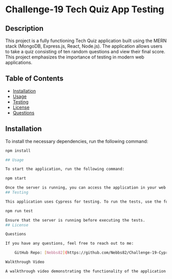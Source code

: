 # Challenge-19 Tech Quiz App Testing

## Description
This project is a fully functioning Tech Quiz application built using the MERN stack (MongoDB, Express.js, React, Node.js). The application allows users to take a quiz consisting of ten random questions and view their final score. This project emphasizes the importance of testing in modern web applications.

## Table of Contents
- [Installation](#installation)
- [Usage](#usage)
- [Testing](#testing)
- [License](#license)
- [Questions](#questions)

## Installation
To install the necessary dependencies, run the following command:

```bash
npm install

## Usage

To start the application, run the following command:

npm start

Once the server is running, you can access the application in your web browser at http://localhost:3000.
## Testing

This application uses Cypress for testing. To run the tests, use the following command:

npm run test

Ensure that the server is running before executing the tests.
## License

Questions

If you have any questions, feel free to reach out to me:

    GitHub Repo: [Nebbs82](https://github.com/Nebbs82/Challenge-19-Cypress-Testing.git)

Walkthrough Video

A walkthrough video demonstrating the functionality of the application and the tests can be found [Here](https://drive.google.com/file/d/1TX6UwmzWsGhWJMHuSokVqDWlYPXm-ENc/view).